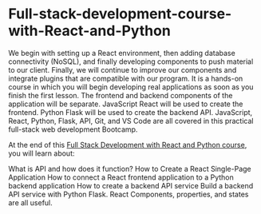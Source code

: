 # Full-stack-development-course-with-React-and-Python
We begin with setting up a React environment, then adding database connectivity (NoSQL), and finally developing components to push material to our client. Finally, we will continue to improve our components and integrate plugins that are compatible with our program. It is a hands-on course in which you will begin developing real applications as soon as you finish the first lesson. The frontend and backend components of the application will be separate. JavaScript React will be used to create the frontend. Python Flask will be used to create the backend API. JavaScript, React, Python, Flask, API, Git, and VS Code are all covered in this practical full-stack web development Bootcamp.

At the end of this [Full Stack Development with React and Python course](https://www.a2nacademy.com/course/full-stack-development-course-with-react-&-python), you will learn about:

What is API and how does it function?
How to Create a React Single-Page Application
How to connect a React frontend application to a Python backend application
How to create a backend API service
Build a backend API service with Python Flask.
React Components, properties, and states are all useful.
